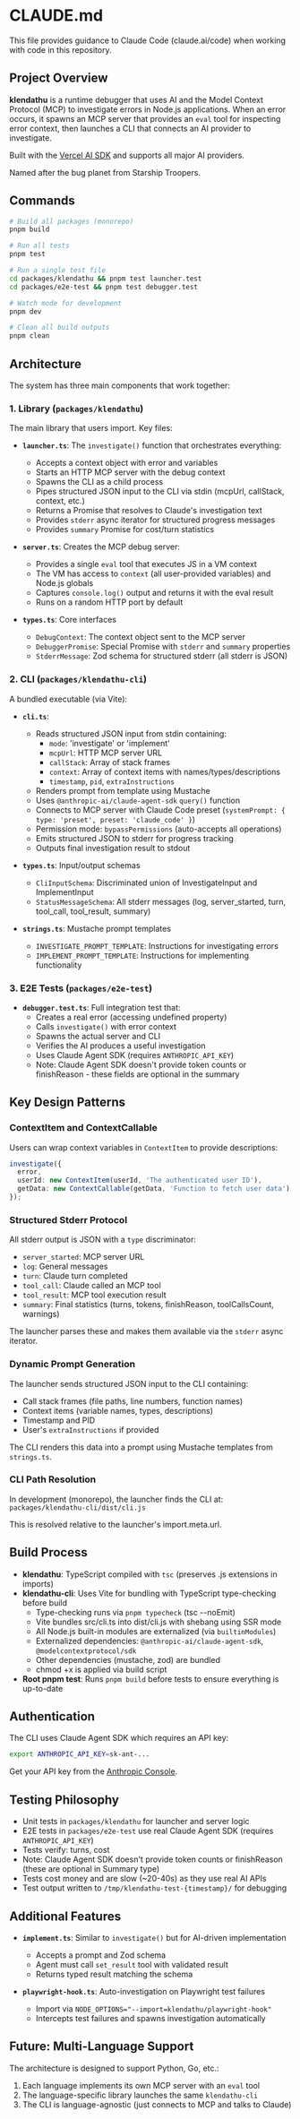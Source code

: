 # CLAUDE.md

This file provides guidance to Claude Code (claude.ai/code) when working with code in this repository.

## Project Overview

**klendathu** is a runtime debugger that uses AI and the Model Context Protocol (MCP) to investigate errors in Node.js applications. When an error occurs, it spawns an MCP server that provides an `eval` tool for inspecting error context, then launches a CLI that connects an AI provider to investigate.

Built with the [Vercel AI SDK](https://sdk.vercel.ai) and supports all major AI providers.

Named after the bug planet from Starship Troopers.

## Commands

```bash
# Build all packages (monorepo)
pnpm build

# Run all tests
pnpm test

# Run a single test file
cd packages/klendathu && pnpm test launcher.test
cd packages/e2e-test && pnpm test debugger.test

# Watch mode for development
pnpm dev

# Clean all build outputs
pnpm clean
```

## Architecture

The system has three main components that work together:

### 1. Library (`packages/klendathu`)

The main library that users import. Key files:

- **`launcher.ts`**: The `investigate()` function that orchestrates everything:
  - Accepts a context object with error and variables
  - Starts an HTTP MCP server with the debug context
  - Spawns the CLI as a child process
  - Pipes structured JSON input to the CLI via stdin (mcpUrl, callStack, context, etc.)
  - Returns a Promise that resolves to Claude's investigation text
  - Provides `stderr` async iterator for structured progress messages
  - Provides `summary` Promise for cost/turn statistics

- **`server.ts`**: Creates the MCP debug server:
  - Provides a single `eval` tool that executes JS in a VM context
  - The VM has access to `context` (all user-provided variables) and Node.js globals
  - Captures `console.log()` output and returns it with the eval result
  - Runs on a random HTTP port by default

- **`types.ts`**: Core interfaces
  - `DebugContext`: The context object sent to the MCP server
  - `DebuggerPromise`: Special Promise with `stderr` and `summary` properties
  - `StderrMessage`: Zod schema for structured stderr (all stderr is JSON)

### 2. CLI (`packages/klendathu-cli`)

A bundled executable (via Vite):

- **`cli.ts`**:
  - Reads structured JSON input from stdin containing:
    - `mode`: 'investigate' or 'implement'
    - `mcpUrl`: HTTP MCP server URL
    - `callStack`: Array of stack frames
    - `context`: Array of context items with names/types/descriptions
    - `timestamp`, `pid`, `extraInstructions`
  - Renders prompt from template using Mustache
  - Uses `@anthropic-ai/claude-agent-sdk` `query()` function
  - Connects to MCP server with Claude Code preset (`systemPrompt: { type: 'preset', preset: 'claude_code' }`)
  - Permission mode: `bypassPermissions` (auto-accepts all operations)
  - Emits structured JSON to stderr for progress tracking
  - Outputs final investigation result to stdout

- **`types.ts`**: Input/output schemas
  - `CliInputSchema`: Discriminated union of InvestigateInput and ImplementInput
  - `StatusMessageSchema`: All stderr messages (log, server_started, turn, tool_call, tool_result, summary)

- **`strings.ts`**: Mustache prompt templates
  - `INVESTIGATE_PROMPT_TEMPLATE`: Instructions for investigating errors
  - `IMPLEMENT_PROMPT_TEMPLATE`: Instructions for implementing functionality

### 3. E2E Tests (`packages/e2e-test`)

- **`debugger.test.ts`**: Full integration test that:
  - Creates a real error (accessing undefined property)
  - Calls `investigate()` with error context
  - Spawns the actual server and CLI
  - Verifies the AI produces a useful investigation
  - Uses Claude Agent SDK (requires `ANTHROPIC_API_KEY`)
  - Note: Claude Agent SDK doesn't provide token counts or finishReason - these fields are optional in the summary

## Key Design Patterns

### ContextItem and ContextCallable

Users can wrap context variables in `ContextItem` to provide descriptions:

```typescript
investigate({
  error,
  userId: new ContextItem(userId, 'The authenticated user ID'),
  getData: new ContextCallable(getData, 'Function to fetch user data')
});
```

### Structured Stderr Protocol

All stderr output is JSON with a `type` discriminator:
- `server_started`: MCP server URL
- `log`: General messages
- `turn`: Claude turn completed
- `tool_call`: Claude called an MCP tool
- `tool_result`: MCP tool execution result
- `summary`: Final statistics (turns, tokens, finishReason, toolCallsCount, warnings)

The launcher parses these and makes them available via the `stderr` async iterator.

### Dynamic Prompt Generation

The launcher sends structured JSON input to the CLI containing:
- Call stack frames (file paths, line numbers, function names)
- Context items (variable names, types, descriptions)
- Timestamp and PID
- User's `extraInstructions` if provided

The CLI renders this data into a prompt using Mustache templates from `strings.ts`.

### CLI Path Resolution

In development (monorepo), the launcher finds the CLI at:
`packages/klendathu-cli/dist/cli.js`

This is resolved relative to the launcher's import.meta.url.

## Build Process

- **klendathu**: TypeScript compiled with `tsc` (preserves .js extensions in imports)
- **klendathu-cli**: Uses Vite for bundling with TypeScript type-checking before build
  - Type-checking runs via `pnpm typecheck` (tsc --noEmit)
  - Vite bundles src/cli.ts into dist/cli.js with shebang using SSR mode
  - All Node.js built-in modules are externalized (via `builtinModules`)
  - Externalized dependencies: `@anthropic-ai/claude-agent-sdk`, `@modelcontextprotocol/sdk`
  - Other dependencies (mustache, zod) are bundled
  - chmod +x is applied via build script
- **Root pnpm test**: Runs `pnpm build` before tests to ensure everything is up-to-date

## Authentication

The CLI uses Claude Agent SDK which requires an API key:

```bash
export ANTHROPIC_API_KEY=sk-ant-...
```

Get your API key from the [Anthropic Console](https://console.anthropic.com/).

## Testing Philosophy

- Unit tests in `packages/klendathu` for launcher and server logic
- E2E tests in `packages/e2e-test` use real Claude Agent SDK (requires `ANTHROPIC_API_KEY`)
- Tests verify: turns, cost
- Note: Claude Agent SDK doesn't provide token counts or finishReason (these are optional in Summary type)
- Tests cost money and are slow (~20-40s) as they use real AI APIs
- Test output written to `/tmp/klendathu-test-{timestamp}/` for debugging

## Additional Features

- **`implement.ts`**: Similar to `investigate()` but for AI-driven implementation
  - Accepts a prompt and Zod schema
  - Agent must call `set_result` tool with validated result
  - Returns typed result matching the schema

- **`playwright-hook.ts`**: Auto-investigation on Playwright test failures
  - Import via `NODE_OPTIONS="--import=klendathu/playwright-hook"`
  - Intercepts test failures and spawns investigation automatically

## Future: Multi-Language Support

The architecture is designed to support Python, Go, etc.:
1. Each language implements its own MCP server with an `eval` tool
2. The language-specific library launches the same `klendathu-cli`
3. The CLI is language-agnostic (just connects to MCP and talks to Claude)
